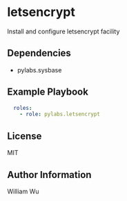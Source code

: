 letsencrypt
===========

Install and configure letsencrypt facility

Dependencies
------------

- pylabs.sysbase

Example Playbook
----------------

```yaml
  roles:
    - role: pylabs.letsencrypt
```

License
-------

MIT

Author Information
------------------

William Wu
